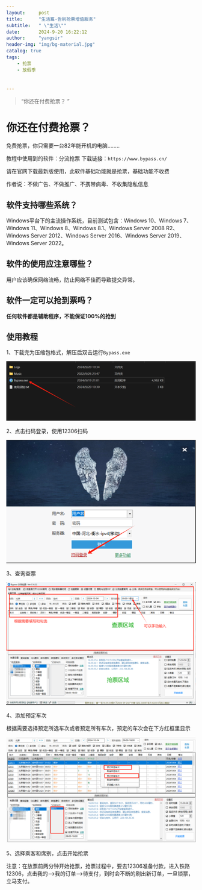 ```yaml
---
layout:     post
title:      "生活篇-告别抢票增值服务"
subtitle:   " \"生活\""
date:       2024-9-20 16:22:12
author:     "yangsir"
header-img: "img/bg-material.jpg"
catalog: true
tags:
    - 抢票
    - 放假季


---
```


> “你还在付费抢票？ ”


<p id = "build"></p>

# 你还在付费抢票？



免费抢票，你只需要一台82年能开机的电脑........



教程中使用到的软件：分流抢票  下载链接：`https://www.bypass.cn/`

请在官网下载最新版使用，此软件基础功能就是抢票，基础功能不收费

作者说：不做广告、不做推广、不携带病毒、不收集隐私信息

## 软件支持哪些系统？

Windows平台下的主流操作系统，目前测试包含：Windows 10、Windows 7、Windows 11、Windows 8、Windows 8.1、Windows Server 2008 R2、Windows Server 2012、Windows Server 2016、Windows Server 2019、Windows Server 2022。



## 软件的使用应注意哪些？

用户应该确保网络流畅，防止网络不佳而导致提交异常。



## 软件一定可以抢到票吗？

**任何软件都是辅助程序，不能保证100%的抢到**



## 使用教程



1、下载完为压缩包格式，解压后双击运行`Bypass.exe`

![image-20240920163400862](\img\springBoot\image-20240920163400862.png)

2、点击扫码登录，使用12306扫码

![image-20240920163511072](\img\springBoot\image-20240920163511072.png)

3、查询查票

![image-20240920164116026](\img\springBoot\image-20240920164116026.png)

4、添加预定车次

根据需要选择预定所选车次或者预定所有车次，预定的车次会在下方红框里显示

![image-20240920164208865](\img\springBoot\image-20240920164208865.png)

5、选择乘客和席别，点击开始抢票



注意：在放票前两分钟开始抢票，抢票过程中，要去12306准备付款，进入铁路12306，点击我的-->我的订单-->待支付，到时会不断的刷出新订单，一旦锁票，立马支付。
